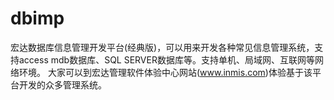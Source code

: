 # dbimp
宏达数据库信息管理开发平台(经典版)，可以用来开发各种常见信息管理系统，支持access mdb数据库、SQL SERVER数据库等。支持单机、局域网、互联网等网络环境。
大家可以到宏达管理软件体验中心网站(www.inmis.com)体验基于该平台开发的众多管理系统。
